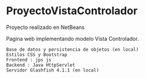 # ProyectoVistaControlador
Proyecto realizado en NetBeans

Pagina web implementando modelo Vista Controlador.

	Base de datos y persistencia de objetos (en local)
	Estilos CSS y Bootstrap
	Frontend : jps js
	Backend : Java HttpServlet
	Servidor Glashfish 4.1.1 (en local)

